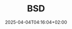 ---
weight: 999
title: "BSD"
description: "[Filesystems](./bsd/filesystems) • [Kernel](./bsd/kernel) • [Misc](./bsd/misc) • [Network](./bsd/network) • [Packages](./bsd/packages) • [Security](./bsd/security)"
icon: "openbsd"
icontype: "simple"
date: "2025-04-04T04:16:04+02:00"
lastmod: "2025-04-04T04:16:04+02:00"
toc: true
---